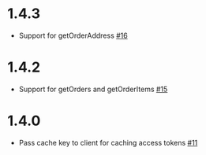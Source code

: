 # 1.4.3

- Support for getOrderAddress [#16](https://github.com/patterninc/muffin_man/pull/16)

# 1.4.2

- Support for getOrders and getOrderItems [#15](https://github.com/patterninc/muffin_man/pull/15)

# 1.4.0

- Pass cache key to client for caching access tokens [#11](https://github.com/patterninc/muffin_man/pull/11)
